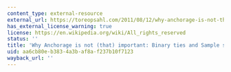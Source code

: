 ```yaml
---
content_type: external-resource
external_url: https://toreopsahl.com/2011/08/12/why-anchorage-is-not-that-important-binary-ties-and-sample-selection/
has_external_license_warning: true
license: https://en.wikipedia.org/wiki/All_rights_reserved
status: ''
title: 'Why Anchorage is not (that) important: Binary ties and Sample selection'
uid: aa6cb80e-b383-4a3b-af8a-f237b10f7123
wayback_url: ''
---
```

